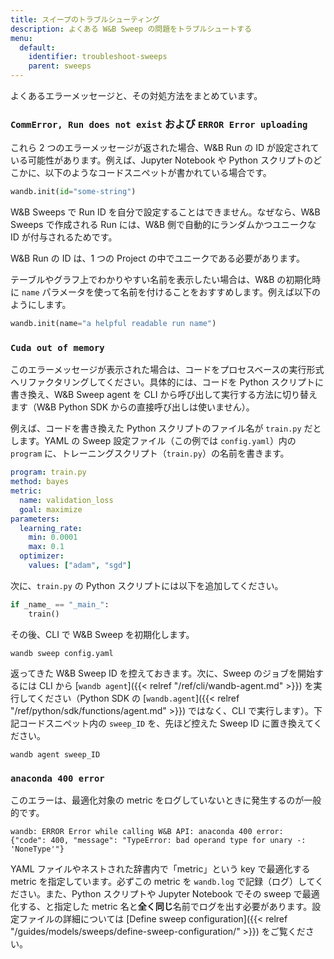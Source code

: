 ```yaml
---
title: スイープのトラブルシューティング
description: よくある W&B Sweep の問題をトラブルシュートする
menu:
  default:
    identifier: troubleshoot-sweeps
    parent: sweeps
---
```


よくあるエラーメッセージと、その対処方法をまとめています。

### `CommError, Run does not exist` および `ERROR Error uploading`

これら 2 つのエラーメッセージが返された場合、W&B Run の ID が設定されている可能性があります。例えば、Jupyter Notebook や Python スクリプトのどこかに、以下のようなコードスニペットが書かれている場合です。

```python
wandb.init(id="some-string")
```

W&B Sweeps で Run ID を自分で設定することはできません。なぜなら、W&B Sweeps で作成される Run には、W&B 側で自動的にランダムかつユニークな ID が付与されるためです。

W&B Run の ID は、1 つの Project の中でユニークである必要があります。

テーブルやグラフ上でわかりやすい名前を表示したい場合は、W&B の初期化時に `name` パラメータを使って名前を付けることをおすすめします。例えば以下のようにします。

```python
wandb.init(name="a helpful readable run name")
```

### `Cuda out of memory`

このエラーメッセージが表示された場合は、コードをプロセスベースの実行形式へリファクタリングしてください。具体的には、コードを Python スクリプトに書き換え、W&B Sweep agent を CLI から呼び出して実行する方法に切り替えます（W&B Python SDK からの直接呼び出しは使いません）。

例えば、コードを書き換えた Python スクリプトのファイル名が `train.py` だとします。YAML の Sweep 設定ファイル（この例では `config.yaml`）内の `program` に、トレーニングスクリプト（`train.py`）の名前を書きます。

```yaml
program: train.py
method: bayes
metric:
  name: validation_loss
  goal: maximize
parameters:
  learning_rate:
    min: 0.0001
    max: 0.1
  optimizer:
    values: ["adam", "sgd"]
```

次に、`train.py` の Python スクリプトには以下を追加してください。

```python
if _name_ == "_main_":
    train()
```

その後、CLI で W&B Sweep を初期化します。

```shell
wandb sweep config.yaml
```

返ってきた W&B Sweep ID を控えておきます。次に、Sweep のジョブを開始するには CLI から [`wandb agent`]({{< relref "/ref/cli/wandb-agent.md" >}}) を実行してください（Python SDK の [`wandb.agent`]({{< relref "/ref/python/sdk/functions/agent.md" >}}) ではなく、CLI で実行します）。下記コードスニペット内の `sweep_ID` を、先ほど控えた Sweep ID に置き換えてください。

```shell
wandb agent sweep_ID
```

### `anaconda 400 error`

このエラーは、最適化対象の metric をログしていないときに発生するのが一般的です。

```shell
wandb: ERROR Error while calling W&B API: anaconda 400 error: 
{"code": 400, "message": "TypeError: bad operand type for unary -: 'NoneType'"}
```

YAML ファイルやネストされた辞書内で「metric」という key で最適化する metric を指定しています。必ずこの metric を `wandb.log` で記録（ログ）してください。また、Python スクリプトや Jupyter Notebook でその sweep で最適化する、と指定した metric 名と**全く同じ**名前でログを出す必要があります。設定ファイルの詳細については [Define sweep configuration]({{< relref "/guides/models/sweeps/define-sweep-configuration/" >}}) をご覧ください。
